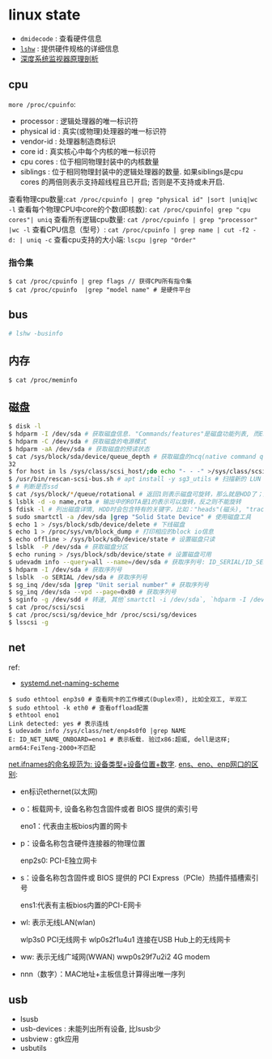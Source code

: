 # linux state
- `dmidecode` : 查看硬件信息
- [`lshw`](https://linux.cn/article-11194-1.html) : 提供硬件规格的详细信息
- [深度系统监视器原理剖析](https://manateelazycat.github.io/deepin/2017/07/22/deepin-system-monitor.html)

## cpu
`more /proc/cpuinfo`:
- processor : 逻辑处理器的唯一标识符
- physical id : 真实(或物理)处理器的唯一标识符
- vendor-id : 处理器制造商标识
- core id : 真实核心中每个内核的唯一标识符
- cpu cores : 位于相同物理封装中的内核数量
- siblings : 位于相同物理封装中的逻辑处理器的数量. 如果siblings是cpu cores 的两倍则表示支持超线程且已开启; 否则是不支持或未开启.

查看物理cpu数量:`cat /proc/cpuinfo | grep "physical id" |sort |uniq|wc -l`
查看每个物理CPU中core的个数(即核数): `cat /proc/cpuinfo| grep "cpu cores"| uniq`
查看所有逻辑cpu数量: `cat /proc/cpuinfo | grep "processor" |wc -l`
查看CPU信息（型号）: `cat /proc/cpuinfo | grep name | cut -f2 -d: | uniq -c`
查看cpu支持的大小端: `lscpu |grep "Order"`

### 指令集
```
$ cat /proc/cpuinfo | grep flags // 获得CPU所有指令集
$ cat /proc/cpuinfo  |grep "model name" # 是硬件平台
```

## bus
```bash
# lshw -businfo
```

## 内存
```bash
$ cat /proc/meminfo
```

## 磁盘
```bash
$ disk -l
$ hdparm -I /dev/sda # 获取磁盘信息. "Commands/features"是磁盘功能列表, 而Enabled列中有"*"前缀的该磁盘支持的功能. 通过该命令也可设置磁盘的电源模式(省电设置)
$ hdparm -C /dev/sda # 获取磁盘的电源模式
$ hdparm -aA /dev/sda # 获取磁盘的预读状态
$ cat /sys/block/sda/device/queue_depth # 获取磁盘的ncq(native command queuing)
32
$ for host in ls /sys/class/scsi_host/;do echo "- - -" >/sys/class/scsi_host/${host}/scan; done # 扫描新的 LUN 和 SCSI 磁盘
$ /usr/bin/rescan-scsi-bus.sh # apt install -y sg3_utils # 扫描新的 LUN 和 SCSI 磁盘
$ # 判断是否ssd
$ cat /sys/block/*/queue/rotational # 返回1则表示磁盘可旋转，那么就是HDD了；反之，如果返回0，则表示磁盘不可以旋转，那么就有可能是SSD了
$ lsblk -d -o name,rota # 输出中的ROTA是1的表示可以旋转，反之则不能旋转
$ fdisk -l # 列出磁盘详情, HDD时会包含特有的关键字，比如："heads"(磁头), "track"(磁道)和"cylinders"(柱面)
$ sudo smartctl -a /dev/sda |grep "Solid State Device" # 使用磁盘工具
$ echo 1 > /sys/block/sdb/device/delete # 下线磁盘
$ echo 1 > /proc/sys/vm/block_dump # 打印相应的block io信息
$ echo offline > /sys/block/sdb/device/state # 设置磁盘只读
$ lsblk  -P /dev/sda # 获取磁盘分区
$ echo runing > /sys/block/sdb/device/state # 设置磁盘可用
$ udevadm info --query=all --name=/dev/sda # 获取序列号: ID_SERIAL/ID_SERIAL_SHORT, **推荐**
$ hdparm -I /dev/sda # 获取序列号
$ lsblk  -o SERIAL /dev/sda # 获取序列号
$ sg_inq /dev/sda |grep "Unit serial number" # 获取序列号
$ sg_inq /dev/sda --vpd --page=0x80 # 获取序列号
$ sginfo -g /dev/sdd # 转速, 其他`smartctl -i /dev/sda`, `hdparm -I /dev/sda | grep Rotation`
$ cat /proc/scsi/scsi
$ cat /proc/scsi/sg/device_hdr /proc/scsi/sg/devices
$ lsscsi -g
```

## net
ref:
- [systemd.net-naming-scheme](https://man7.org/linux/man-pages/man7/systemd.net-naming-scheme.7.html)

```
$ sudo ethtool enp3s0 # 查看网卡的工作模式(Duplex项), 比如全双工, 半双工
$ sudo ethtool -k eth0 # 查看offload配置
$ ethtool eno1
Link detected: yes # 表示连线
$ udevadm info /sys/class/net/enp4s0f0 |grep NAME
E: ID_NET_NAME_ONBOARD=eno1 # 表示板载. 验过x86:超威, dell是这样; arm64:FeiTeng-2000+不匹配
```

[net.ifnames的命名规范为:   设备类型+设备位置+数字](https://access.redhat.com/documentation/zh-cn/red_hat_enterprise_linux/9/html/configuring_and_managing_networking/consistent-network-interface-device-naming_configuring-and-managing-networking).
[ens、eno、enp网口的区别](https://access.redhat.com/documentation/zh-cn/red_hat_enterprise_linux/9/html/configuring_and_managing_networking/predictable-network-interface-device-names-on-the-x86_64-platform-explained_consistent-network-interface-device-naming):
- en标识ethernet(以太网)
- o：板载网卡, 设备名称包含固件或者 BIOS 提供的索引号

	eno1：代表由主板bios内置的网卡
- p：设备名称包含硬件连接器的物理位置

	enp2s0: PCI-E独立网卡
- s：设备名称包含固件或 BIOS 提供的 PCI Express（PCIe）热插件插槽索引号

	ens1:代表有主板bios内置的PCI-E网卡
- wl: 表示无线LAN(wlan)

	wlp3s0  PCI无线网卡
	wlp0s2f1u4u1   连接在USB Hub上的无线网卡
- ww: 表示无线广域网(WWAN)
	wwp0s29f7u2i2   4G modem
- nnn（数字）：MAC地址+主板信息计算得出唯一序列

## usb
- lsusb
- usb-devices : 未能列出所有设备, 比lsusb少
- usbview : gtk应用
- usbutils